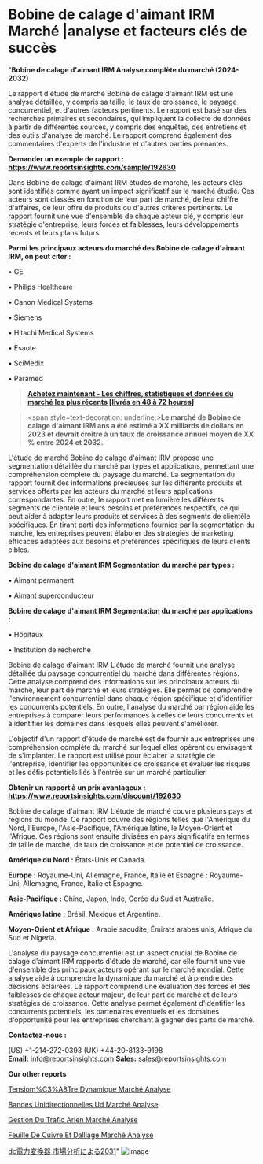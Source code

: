 # Bobine de calage d'aimant IRM Marché |analyse et facteurs clés de succès

"<strong>Bobine de calage d'aimant IRM Analyse complète du marché (2024-2032)</strong>

Le rapport d'étude de marché Bobine de calage d'aimant IRM est une analyse détaillée, y compris sa taille, le taux de croissance, le paysage concurrentiel, et d'autres facteurs pertinents. Le rapport est basé sur des recherches primaires et secondaires, qui impliquent la collecte de données à partir de différentes sources, y compris des enquêtes, des entretiens et des outils d'analyse de marché. Le rapport comprend également des commentaires d'experts de l'industrie et d'autres parties prenantes.

<strong>Demander un exemple de rapport : </strong><strong><a href=https://www.reportsinsights.com/sample/192630>https://www.reportsinsights.com/sample/192630</a></strong>

Dans Bobine de calage d'aimant IRM études de marché, les acteurs clés sont identifiés comme ayant un impact significatif sur le marché étudié. Ces acteurs sont classés en fonction de leur part de marché, de leur chiffre d'affaires, de leur offre de produits ou d'autres critères pertinents. Le rapport fournit une vue d'ensemble de chaque acteur clé, y compris leur stratégie d'entreprise, leurs forces et faiblesses, leurs développements récents et leurs plans futurs.

<strong>Parmi les principaux acteurs du marché des Bobine de calage d'aimant IRM, on peut citer :</strong>

• GE

• Philips Healthcare

• Canon Medical Systems

• Siemens

• Hitachi Medical Systems

• Esaote

• SciMedix

• Paramed

<blockquote><a href=https://reportsinsights.com/buynow/192630><span style=text-decoration: underline;><strong>Achetez maintenant - Les chiffres, statistiques et données du marché les plus récents [livrés en 48 à 72 heures]</strong></span></a></blockquote>
<blockquote>
<div class=group w-full text-gray-800 dark:text-gray-100 border-b border-black/10 dark:border-gray-900/50 bg-gray-50 dark:bg-[#444654]>
<div class=flex p-4 gap-4 text-base md:gap-6 md:max-w-2xl lg:max-w-xl xl:max-w-3xl md:py-6 lg:px-0 m-auto>
<div class=relative flex flex-col w-[calc(100%-50px)] gap-1 md:gap-3 lg:w-[calc(100%-115px)]>
<div class=flex flex-grow flex-col gap-3>
<div class=min-h-[20px] flex flex-col items-start gap-4 whitespace-pre-wrap break-words>
<div class=result-streaming markdown prose w-full break-words dark:prose-invert light>

<span style=text-decoration: underline;><strong>Le marché de Bobine de calage d'aimant IRM ans a été estimé à XX milliards de dollars en 2023 et devrait croître à un taux de croissance annuel moyen de XX % entre 2024 et 2032.</strong></span>

</div>
</div>
</div>
</div>
</div>
</div></blockquote>
L'étude de marché Bobine de calage d'aimant IRM propose une segmentation détaillée du marché par types et applications, permettant une compréhension complète du paysage du marché. La segmentation du rapport fournit des informations précieuses sur les différents produits et services offerts par les acteurs du marché et leurs applications correspondantes. En outre, le rapport met en lumière les différents segments de clientèle et leurs besoins et préférences respectifs, ce qui peut aider à adapter leurs produits et services à des segments de clientèle spécifiques. En tirant parti des informations fournies par la segmentation du marché, les entreprises peuvent élaborer des stratégies de marketing efficaces adaptées aux besoins et préférences spécifiques de leurs clients cibles.

<strong>Bobine de calage d'aimant IRM Segmentation du marché par types :</strong>

• Aimant permanent

• Aimant superconducteur

<strong>Bobine de calage d'aimant IRM Segmentation du marché par applications :</strong>

• Hôpitaux

• Institution de recherche

Bobine de calage d'aimant IRM L'étude de marché fournit une analyse détaillée du paysage concurrentiel du marché dans différentes régions. Cette analyse comprend des informations sur les principaux acteurs du marché, leur part de marché et leurs stratégies. Elle permet de comprendre l'environnement concurrentiel dans chaque région spécifique et d'identifier les concurrents potentiels. En outre, l'analyse du marché par région aide les entreprises à comparer leurs performances à celles de leurs concurrents et à identifier les domaines dans lesquels elles peuvent s'améliorer.

L'objectif d'un rapport d'étude de marché est de fournir aux entreprises une compréhension complète du marché sur lequel elles opèrent ou envisagent de s'implanter. Le rapport est utilisé pour éclairer la stratégie de l'entreprise, identifier les opportunités de croissance et évaluer les risques et les défis potentiels liés à l'entrée sur un marché particulier.

<strong>Obtenir un rapport à un prix avantageux : <a href=https://www.reportsinsights.com/discount/192630>https://www.reportsinsights.com/discount/192630</a></strong>

Bobine de calage d'aimant IRM L'étude de marché couvre plusieurs pays et régions du monde. Ce rapport couvre des régions telles que l'Amérique du Nord, l'Europe, l'Asie-Pacifique, l'Amérique latine, le Moyen-Orient et l'Afrique. Ces régions sont ensuite divisées en pays significatifs en termes de taille de marché, de taux de croissance et de potentiel de croissance.

<strong>Amérique du Nord :</strong> États-Unis et Canada.

<strong>Europe :</strong> Royaume-Uni, Allemagne, France, Italie et Espagne : Royaume-Uni, Allemagne, France, Italie et Espagne.

<strong>Asie-Pacifique :</strong> Chine, Japon, Inde, Corée du Sud et Australie.

<strong>Amérique latine :</strong> Brésil, Mexique et Argentine.

<strong>Moyen-Orient et Afrique :</strong> Arabie saoudite, Émirats arabes unis, Afrique du Sud et Nigeria.

L'analyse du paysage concurrentiel est un aspect crucial de Bobine de calage d'aimant IRM rapports d'étude de marché, car elle fournit une vue d'ensemble des principaux acteurs opérant sur le marché mondial. Cette analyse aide à comprendre la dynamique du marché et à prendre des décisions éclairées. Le rapport comprend une évaluation des forces et des faiblesses de chaque acteur majeur, de leur part de marché et de leurs stratégies de croissance. Cette analyse permet également d'identifier les concurrents potentiels, les partenaires éventuels et les domaines d'opportunité pour les entreprises cherchant à gagner des parts de marché.

<strong>Contactez-nous :</strong>

(US) +1-214-272-0393
(UK) +44-20-8133-9198
<strong>Email:</strong> <a>info@reportsinsights.com</a>
<strong>Sales:</strong> <a>sales@reportsinsights.com</a>

<strong>Our other reports</strong>

<a href=https://www.linkedin.com/pulse/tensiom%C3%A8tre-dynamique-march%C3%A9domaines-de-croissance-t7zcf/>Tensiom%C3%A8Tre Dynamique Marché Analyse</a>

<a href=https://www.linkedin.com/pulse/bandes-unidirectionnelles-ud-march%C3%A9-rapport-6afvc/>Bandes Unidirectionnelles Ud Marché Analyse</a>

<a href=https://www.linkedin.com/pulse/gestion-du-trafic-a%C3%A9rien-march%C3%A9-moteurs-contraintes-9fzxf/>Gestion Du Trafic Arien Marché Analyse</a>

<a href=https://www.linkedin.com/pulse/feuille-de-cuivre-et-dalliage-march%C3%A9-rapport-wnbac/>Feuille De Cuivre Et Dalliage Marché Analyse</a>

<a href=https://www.linkedin.com/pulse/dc電力変換器-市場2023調査報告-reports-insights-expert/>dc電力変換器 市場分析による2031</a>"
![image](https://github.com/daminid12/RImarketexcellence/assets/158430485/8f9ee058-e4a0-4f14-aa2f-3cf53101096d)

